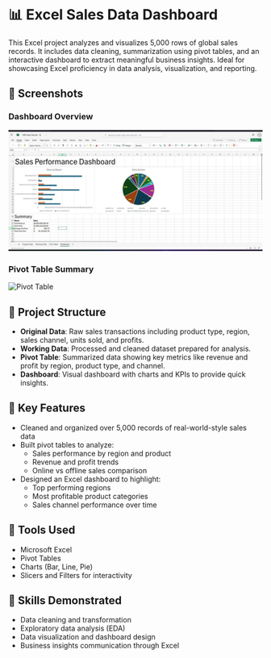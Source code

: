 # 📊 Excel Sales Data Dashboard

This Excel project analyzes and visualizes 5,000 rows of global sales records. It includes data cleaning, summarization using pivot tables, and an interactive dashboard to extract meaningful business insights. Ideal for showcasing Excel proficiency in data analysis, visualization, and reporting.

## 📸 Screenshots

### Dashboard Overview
![Dashboard](dashboard.jpg)

### Pivot Table Summary
![Pivot Table](pivot-table.jpg)

## 📁 Project Structure

- **Original Data**: Raw sales transactions including product type, region, sales channel, units sold, and profits.
- **Working Data**: Processed and cleaned dataset prepared for analysis.
- **Pivot Table**: Summarized data showing key metrics like revenue and profit by region, product type, and channel.
- **Dashboard**: Visual dashboard with charts and KPIs to provide quick insights.

## 📌 Key Features

- Cleaned and organized over 5,000 records of real-world-style sales data
- Built pivot tables to analyze:
  - Sales performance by region and product
  - Revenue and profit trends
  - Online vs offline sales comparison
- Designed an Excel dashboard to highlight:
  - Top performing regions
  - Most profitable product categories
  - Sales channel performance over time

## 📎 Tools Used

- Microsoft Excel
- Pivot Tables
- Charts (Bar, Line, Pie)
- Slicers and Filters for interactivity

## 🧠 Skills Demonstrated

- Data cleaning and transformation
- Exploratory data analysis (EDA)
- Data visualization and dashboard design
- Business insights communication through Excel
